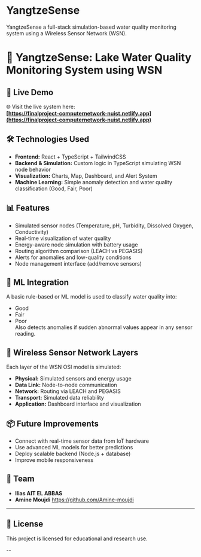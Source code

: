 # YangtzeSense
YangtzeSense a  full-stack simulation-based water quality monitoring system using a Wireless Sensor Network (WSN). 
# 🌊 YangtzeSense: Lake Water Quality Monitoring System using WSN


## 🔗 Live Demo
🌐 Visit the live system here:  
**[https://finalproject-computernetwork-nuist.netlify.app](https://finalproject-computernetwork-nuist.netlify.app)**

## 🛠️ Technologies Used

- **Frontend:** React + TypeScript + TailwindCSS
- **Backend & Simulation:** Custom logic in TypeScript simulating WSN node behavior
- **Visualization:** Charts, Map, Dashboard, and Alert System
- **Machine Learning:** Simple anomaly detection and water quality classification (Good, Fair, Poor)

## 📊 Features

- Simulated sensor nodes (Temperature, pH, Turbidity, Dissolved Oxygen, Conductivity)
- Real-time visualization of water quality
- Energy-aware node simulation with battery usage
- Routing algorithm comparison (LEACH vs PEGASIS)
- Alerts for anomalies and low-quality conditions
- Node management interface (add/remove sensors)

## 🧠 ML Integration

A basic rule-based or ML model is used to classify water quality into:
- Good
- Fair
- Poor  
Also detects anomalies if sudden abnormal values appear in any sensor reading.

## 📡 Wireless Sensor Network Layers

Each layer of the WSN OSI model is simulated:
- **Physical:** Simulated sensors and energy usage
- **Data Link:** Node-to-node communication
- **Network:** Routing via LEACH and PEGASIS
- **Transport:** Simulated data reliability
- **Application:** Dashboard interface and visualization

## 📦 Future Improvements

- Connect with real-time sensor data from IoT hardware
- Use advanced ML models for better predictions
- Deploy scalable backend (Node.js + database)
- Improve mobile responsiveness

## 👥 Team

- **Ilias AIT EL ABBAS**
- **Amine Moujdi** https://github.com/Amine-moujdi

---

## 📜 License

This project is licensed for educational and research use.

--


